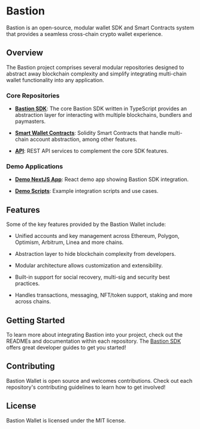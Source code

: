 # Bastion

Bastion is an open-source, modular wallet SDK and Smart Contracts system that provides a seamless cross-chain crypto wallet experience. 

## Overview

The Bastion project comprises several modular repositories designed to abstract away blockchain complexity and simplify integrating multi-chain wallet functionality into any application.

### Core Repositories

- **[Bastion SDK](https://github.com/bastion-wallet/sdk)**: The core Bastion SDK written in TypeScript provides an abstraction layer for interacting with multiple blockchains, bundlers and paymasters.

- **[Smart Wallet Contracts](https://github.com/bastion-wallet/kernel)**: Solidity Smart Contracts that handle multi-chain account abstraction, among other features.

- **[API](https://github.com/bastion-wallet/api-services)**: REST API services to complement the core SDK features.

### Demo Applications

- **[Demo NextJS App](https://github.com/bastion-wallet/sdk-demo-app)**: React demo app showing Bastion SDK integration.

- **[Demo Scripts](https://github.com/bastion-wallet/demo-examples)**: Example integration scripts and use cases.

## Features

Some of the key features provided by the Bastion Wallet include:

- Unified accounts and key management across Ethereum, Polygon, Optimism, Arbitrum, Linea and more chains.

- Abstraction layer to hide blockchain complexity from developers.

- Modular architecture allows customization and extensibility.

- Built-in support for social recovery, multi-sig and security best practices.

- Handles transactions, messaging, NFT/token support, staking and more across chains.

## Getting Started

To learn more about integrating Bastion into your project, check out the READMEs and documentation within each repository. The [Bastion SDK](https://github.com/bastion-wallet/sdk) offers great developer guides to get you started!

## Contributing

Bastion Wallet is open source and welcomes contributions. Check out each repository's contributing guidelines to learn how to get involved!

## License

Bastion Wallet is licensed under the MIT license.

